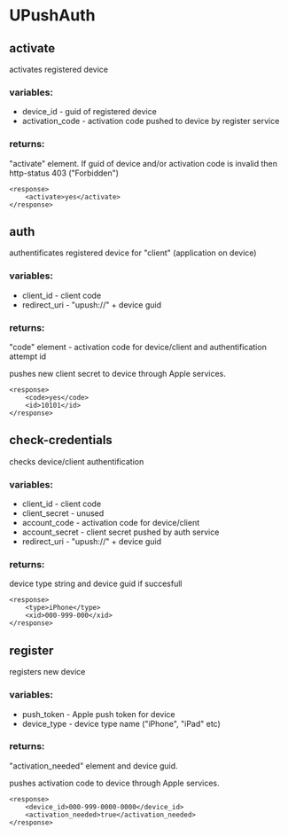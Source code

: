 UPushAuth
============

activate
------------
activates registered device

### variables:

* device_id - guid of registered device
* activation_code - activation code pushed to device by register service

### returns:

"activate" element. If guid of device and/or activation code is invalid then http-status 403 ("Forbidden")

    <response>
        <activate>yes</activate>
    </response>

auth
------------
authentificates registered device for "client" (application on device)

### variables:

* client_id - client code
* redirect_uri - "upush://" + device guid
    
### returns:

"code" element - activation code for device/client and authentification attempt id

pushes new client secret to device through Apple services.

    <response>
        <code>yes</code>
        <id>10101</id>
    </response>


check-credentials
------------
checks device/client authentification

### variables:

* client_id - client code
* client_secret - unused
* account_code - activation code for device/client
* account_secret - client secret pushed by auth service
* redirect_uri - "upush://" + device guid

### returns:

device type string and device guid if succesfull

    <response>
        <type>iPhone</type>
        <xid>000-999-000</xid>
    </response>

register
------------
registers new device

### variables:

* push_token - Apple push token for device
* device_type - device type name ("iPhone", "iPad" etc)

### returns:

"activation_needed" element and device guid.

pushes activation code to device through Apple services.

    <response>
        <device_id>000-999-0000-0000</device_id>
        <activation_needed>true</activation_needed>
    </response>